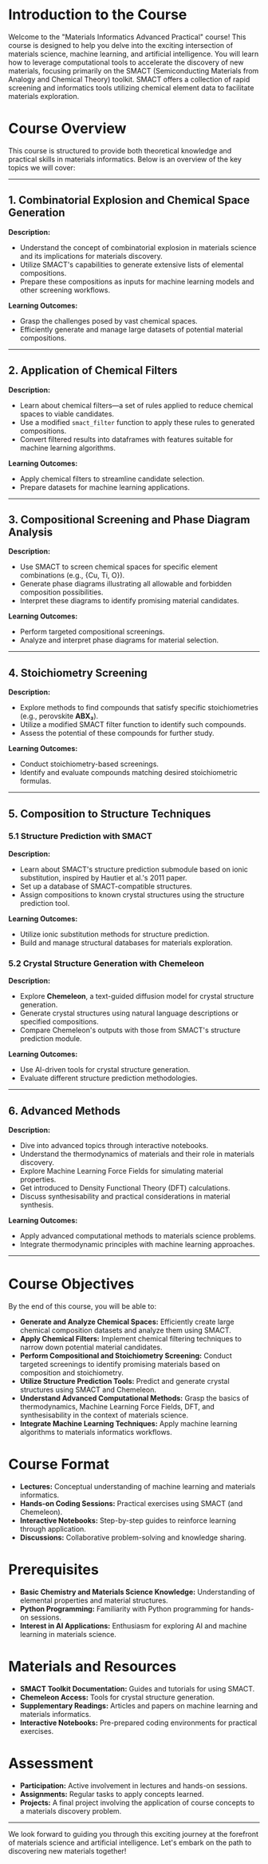 # Introduction to the Course

Welcome to the "Materials Informatics Advanced Practical" course! This course is designed to help you delve into the exciting intersection of materials science, machine learning, and artificial intelligence. You will learn how to leverage computational tools to accelerate the discovery of new materials, focusing primarily on the SMACT (Semiconducting Materials from Analogy and Chemical Theory) toolkit. SMACT offers a collection of rapid screening and informatics tools utilizing chemical element data to facilitate materials exploration.

# Course Overview

This course is structured to provide both theoretical knowledge and practical skills in materials informatics. Below is an overview of the key topics we will cover:

---

## 1. Combinatorial Explosion and Chemical Space Generation

**Description:**
- Understand the concept of combinatorial explosion in materials science and its implications for materials discovery.
- Utilize SMACT's capabilities to generate extensive lists of elemental compositions.
- Prepare these compositions as inputs for machine learning models and other screening workflows.

**Learning Outcomes:**
- Grasp the challenges posed by vast chemical spaces.
- Efficiently generate and manage large datasets of potential material compositions.

---

## 2. Application of Chemical Filters

**Description:**
- Learn about chemical filters—a set of rules applied to reduce chemical spaces to viable candidates.
- Use a modified `smact_filter` function to apply these rules to generated compositions.
- Convert filtered results into dataframes with features suitable for machine learning algorithms.

**Learning Outcomes:**
- Apply chemical filters to streamline candidate selection.
- Prepare datasets for machine learning applications.

---

## 3. Compositional Screening and Phase Diagram Analysis

**Description:**
- Use SMACT to screen chemical spaces for specific element combinations (e.g., {Cu, Ti, O}).
- Generate phase diagrams illustrating all allowable and forbidden composition possibilities.
- Interpret these diagrams to identify promising material candidates.

**Learning Outcomes:**
- Perform targeted compositional screenings.
- Analyze and interpret phase diagrams for material selection.

---

## 4. Stoichiometry Screening

**Description:**
- Explore methods to find compounds that satisfy specific stoichiometries (e.g., perovskite **ABX₃**).
- Utilize a modified SMACT filter function to identify such compounds.
- Assess the potential of these compounds for further study.

**Learning Outcomes:**
- Conduct stoichiometry-based screenings.
- Identify and evaluate compounds matching desired stoichiometric formulas.

---

## 5. Composition to Structure Techniques

### 5.1 Structure Prediction with SMACT

**Description:**
- Learn about SMACT's structure prediction submodule based on ionic substitution, inspired by Hautier et al.'s 2011 paper.
- Set up a database of SMACT-compatible structures.
- Assign compositions to known crystal structures using the structure prediction tool.

**Learning Outcomes:**
- Utilize ionic substitution methods for structure prediction.
- Build and manage structural databases for materials exploration.

### 5.2 Crystal Structure Generation with Chemeleon

**Description:**
- Explore **Chemeleon**, a text-guided diffusion model for crystal structure generation.
- Generate crystal structures using natural language descriptions or specified compositions.
- Compare Chemeleon's outputs with those from SMACT's structure prediction module.

**Learning Outcomes:**
- Use AI-driven tools for crystal structure generation.
- Evaluate different structure prediction methodologies.

---

## 6. Advanced Methods

**Description:**
- Dive into advanced topics through interactive notebooks.
- Understand the thermodynamics of materials and their role in materials discovery.
- Explore Machine Learning Force Fields for simulating material properties.
- Get introduced to Density Functional Theory (DFT) calculations.
- Discuss synthesisability and practical considerations in material synthesis.

**Learning Outcomes:**
- Apply advanced computational methods to materials science problems.
- Integrate thermodynamic principles with machine learning approaches.

---

# Course Objectives

By the end of this course, you will be able to:

- **Generate and Analyze Chemical Spaces:** Efficiently create large chemical composition datasets and analyze them using SMACT.
- **Apply Chemical Filters:** Implement chemical filtering techniques to narrow down potential material candidates.
- **Perform Compositional and Stoichiometry Screening:** Conduct targeted screenings to identify promising materials based on composition and stoichiometry.
- **Utilize Structure Prediction Tools:** Predict and generate crystal structures using SMACT and Chemeleon.
- **Understand Advanced Computational Methods:** Grasp the basics of thermodynamics, Machine Learning Force Fields, DFT, and synthesisability in the context of materials science.
- **Integrate Machine Learning Techniques:** Apply machine learning algorithms to materials informatics workflows.

# Course Format

- **Lectures:** Conceptual understanding of machine learning and materials informatics.
- **Hands-on Coding Sessions:** Practical exercises using SMACT (and Chemeleon).
- **Interactive Notebooks:** Step-by-step guides to reinforce learning through application.
- **Discussions:** Collaborative problem-solving and knowledge sharing.

# Prerequisites

- **Basic Chemistry and Materials Science Knowledge:** Understanding of elemental properties and material structures.
- **Python Programming:** Familiarity with Python programming for hands-on sessions.
- **Interest in AI Applications:** Enthusiasm for exploring AI and machine learning in materials science.

# Materials and Resources

- **SMACT Toolkit Documentation:** Guides and tutorials for using SMACT.
- **Chemeleon Access:** Tools for crystal structure generation.
- **Supplementary Readings:** Articles and papers on machine learning and materials informatics.
- **Interactive Notebooks:** Pre-prepared coding environments for practical exercises.

# Assessment

- **Participation:** Active involvement in lectures and hands-on sessions.
- **Assignments:** Regular tasks to apply concepts learned.
- **Projects:** A final project involving the application of course concepts to a materials discovery problem.

---

We look forward to guiding you through this exciting journey at the forefront of materials science and artificial intelligence. Let's embark on the path to discovering new materials together!